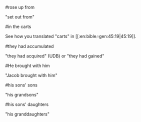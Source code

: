 #rose up from

"set out from"

#in the carts

See how you translated "carts" in [[:en:bible:notes:gen:45:19|45:19]].

#they had accumulated

"they had acquired" (UDB) or "they had gained"

#He brought with him

"Jacob brought with him"

#his sons' sons

"his grandsons"

#his sons' daughters

"his granddaughters"